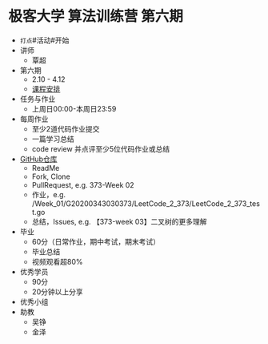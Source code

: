 # 极客大学 算法训练营 第六期
- `打点`#活动#开始
- 讲师
    - 覃超
- 第六期
    - 2.10 - 4.12
    - [课程安排](https://shimo.im/docs/K9pv9HdcJ6KkRDQh/read)
- 任务与作业
    - 上周日00:00-本周日23:59
- 每周作业
    - 至少2道代码作业提交
    - 一篇学习总结
    - code review 并点评至少5位代码作业或总结
- [GitHub仓库](https://github.com/algorithm006-class01/algorithm006-class01)
    - ReadMe
    - Fork, Clone
    - PullRequest, e.g. 373-Week 02
    - 作业，e.g. /Week_01/G20200343030373/LeetCode_2_373/LeetCode_2_373_test.go
    - 总结，Issues, e.g. 【373-week 03】二叉树的更多理解
- 毕业
    - 60分（日常作业，期中考试，期末考试）
    - 毕业总结
    - 视频观看超80%
- 优秀学员
    - 90分
    - 20分钟以上分享
- 优秀小组
- 助教
    - 吴铮
    - 金泽